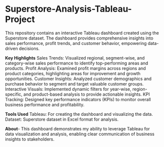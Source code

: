 # Superstore-Analysis-Tableau-Project

This repository contains an interactive Tableau dashboard created using the Superstore dataset. The dashboard provides comprehensive insights into sales performance, profit trends, and customer behavior, empowering data-driven decisions.

**Key Highlights**
Sales Trends: Visualized regional, segment-wise, and category-wise sales performance to identify top-performing areas and products.
Profit Analysis: Examined profit margins across regions and product categories, highlighting areas for improvement and growth opportunities.
Customer Insights: Analyzed customer demographics and purchase behavior to segment and target valuable customer groups.
Interactive Visuals: Implemented dynamic filters for year-wise, region-specific, and product-based analysis to provide actionable insights.
KPI Tracking: Designed key performance indicators (KPIs) to monitor overall business performance and profitability.

**Tools Used**
Tableau: For creating the dashboard and visualizing the data.
Dataset: Superstore dataset in Excel format for analysis.

**About**-
This dashboard demonstrates my ability to leverage Tableau for data visualization and analysis, enabling clear communication of business insights to stakeholders.
